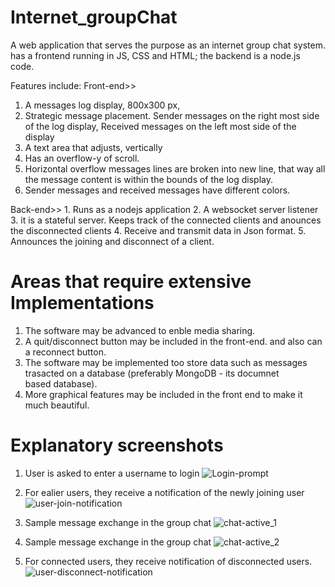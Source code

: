 # Internet_groupChat
A web application that serves the purpose as an internet group chat system. has a frontend running in JS, CSS and HTML; the backend is a node.js code.

Features include:
 Front-end>>
   1. A messages log display, 800x300 px,
   2. Strategic message placement. Sender messages on the right most side of the log display, Received messages on the left most side of          the display
   3. A text area that adjusts, vertically
   4. Has an overflow-y of scroll.
   5. Horizontal overflow messages lines are broken into new line, that way all the message content is within the bounds of the log display.
   6. Sender messages and received messages have different colors.

Back-end>>
    1. Runs as a nodejs application
    2. A websocket server listener
    3. it is a stateful server. Keeps track of the connected clients and anounces the disconnected clients
    4. Receive and transmit data in Json format.
    5. Announces the joining and disconnect of a client.

# Areas that require extensive Implementations
 1. The software may be advanced to enble media sharing.
 2. A quit/disconnect button may be included in the front-end. and also can a reconnect button.
 3. The software may be implemented too store data such as messages trasacted on a database (preferably MongoDB - its documnet           
     based database).
  4. More graphical features may be included in the front end to make it much beautiful.

# Explanatory screenshots
1. User is asked to enter a username to login
![Login-prompt](https://github.com/Jaweki/Internet_groupChat/assets/97351534/5a6360a6-4414-49ac-93c5-23f51ab2cfcd)

2. For ealier users, they receive a notification of the newly joining user
![user-join-notification](https://github.com/Jaweki/Internet_groupChat/assets/97351534/aeccfe48-c6dc-4caa-bb5f-d0a15d59c91d)

3. Sample message exchange in the group chat 
![chat-active_1](https://github.com/Jaweki/Internet_groupChat/assets/97351534/4a39e9aa-1d43-43f2-ac66-f6cd1f217b63)

4. Sample message exchange in the group chat
![chat-active_2](https://github.com/Jaweki/Internet_groupChat/assets/97351534/4e3948b1-902a-4203-be6f-eb734eb7e376)

5. For connected users, they receive notification of disconnected users.
![user-disconnect-notification](https://github.com/Jaweki/Internet_groupChat/assets/97351534/07abfbfd-49d0-4897-9c41-1a70183f5bfa)
